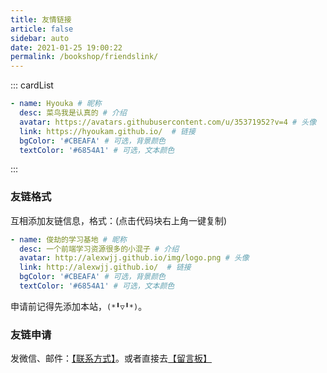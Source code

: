 ```yaml
---
title: 友情链接
article: false
sidebar: auto
date: 2021-01-25 19:00:22
permalink: /bookshop/friendslink/
---
```


<!--
普通卡片列表容器，可用于友情链接、项目推荐、古诗词展示等。
cardList 后面可跟随一个数字表示每行最多显示多少个，选值范围1~4，默认3。在小屏时会根据屏幕宽度减少每行显示数量。
-->
::: cardList

```yaml
- name: Hyouka # 昵称
  desc: 菜鸟我是认真的 # 介绍
  avatar: https://avatars.githubusercontent.com/u/35371952?v=4 # 头像
  link: https://hyoukam.github.io/  # 链接
  bgColor: '#CBEAFA' # 可选，背景颜色
  textColor: '#6854A1' # 可选，文本颜色
  ```

:::

### 友链格式

互相添加友链信息，格式：(点击代码块右上角一键复制)

```yaml
- name: 俊劫的学习基地 # 昵称
  desc: 一个前端学习资源很多的小混子 # 介绍
  avatar: http://alexwjj.github.io/img/logo.png # 头像
  link: http://alexwjj.github.io/  # 链接
  bgColor: '#CBEAFA' # 可选，背景颜色
  textColor: '#6854A1' # 可选，文本颜色
```

申请前记得先添加本站，`(*╹▽╹*)`。

### 友链申请

发微信、邮件：[【联系方式】](https://github.com/alexwjj/alexwjj.github.io)。或者直接去[【留言板】](/bookshop/message-board/)